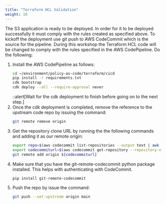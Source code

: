 ```yaml
---
title: "Terraform HCL Validation"
weight: 10
---
```


The S3 application is ready to be deployed. In order for it to be deployed successfully it must comply with the rules created as specified above.
To kickoff the deployment use git push to AWS CodeCommit which is the source for the pipeline. During this workshop the Terraform HCL code will be
changed to comply with the rules specified in the AWS CodePipeline. Do the following:

1. Install the AWS CodePipeline as follows:
    ```bash
    cd ~/environment/policy-as-code/terraform/cicd
    pip install -r requirements.txt
    cdk bootstrap
    cdk deploy --all --require-approval never
    ```
    ::alert[Wait for the cdk deployment to finish before going on to the next step.]
1. Once the cdk deployment is completed, remove the reference to the upstream code repo by issuing the command:
    ```bash
    git remote remove origin
    ```
1. Get the repository clone URL by running the the following commands and adding it as our remote origin:
    ```bash
    export repo=$(aws codecommit list-repositories --output text | awk '{print $3}' | grep policy-as-code)
    export codecommiturl=$(aws codecommit get-repository --repository-name ${repo} --query 'repositoryMetadata.cloneUrlHttp' --output text)
    git remote add origin ${codecommiturl}
    ```
1. Make sure that you have the git-remote-codecommit python package installed. This helps with authenticating with CodeCommit.
    ```bash
    pip install git-remote-codecommit
    ```
1. Push the repo by issue the command: 
    ```bash
    git push --set-upstream origin main
    ```

